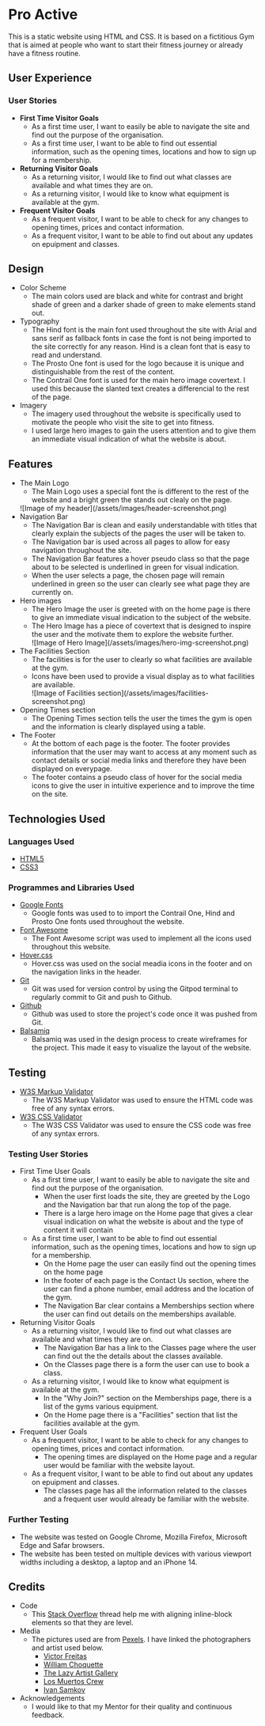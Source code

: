 # Pro Active

This is a static website using HTML and CSS. It is based on a fictitious Gym that is aimed at people who want to start their fitness journey or already have a fitness routine.

## User Experience

### User Stories
<ul>
    <li>
        <strong>First Time Visitor Goals</strong>
        <ul>
            <li>
                As a first time user, I want to easily be able to navigate the site and find out the purpose of the organisation.
            </li>
            <li>
                As a first time user, I want to be able to find out essential information, such as the opening times, locations and how to sign up for a membership.
            </li>
        </ul>
    </li>
    <li>
        <strong>Returning Visitor Goals</strong>
        <ul>
            <li>
                As a returning visitor, I would like to find out what classes are available and what times they are on.
            </li>
            <li>
                As a returning visitor, I would like to know what equipment is available at the gym.
            </li>
        </ul>
    </li>
    <li>
        <strong>Frequent Visitor Goals</strong>
        <ul>
            <li>
                As a frequent visitor, I want to be able to check for any changes to opening times, prices and contact information.
            </li>
            <li>
                As a frequent visitor, I want to be able to find out about any updates on epuipment and classes.
            </li>
        </ul>
    </li>
</ul>

## Design

<ul>
    <li>
        Color Scheme
        <ul>
            <li>
                The main colors used are black and white for contrast and bright shade of green and a darker shade of green to make elements stand out.
            </li>
        </ul>
    </li>
    <li>
        Typography
        <ul>
            <li>
                The Hind font is the main font used throughout the site with Arial and sans serif as fallback fonts in case the font is not being imported to the site correctly for any reason. Hind is a clean font that is easy to read and understand.
            </li>
            <li>
                The Prosto One font is used for the logo because it is unique and distinguishable from the rest of the content.
            </li>
            <li>
                The Contrail One font is used for the main hero image covertext. I used this because the slanted text creates a differencial to the rest of the page.
            </li>
        </ul>
    </li>
    <li>
        Imagery
        <ul>
            <li>
                The imagery used throughout the website is specifically used to motivate the people who visit the site to get into fitness.
            </li>
            <li>
                I used large hero images to gain the users attention and to give them an immediate visual indication of what the website is about.
            </li>
        </ul>
    </li>
</ul>

## Features

<ul>
    <li>
        The Main Logo
        <ul>
            <li>
                The Main Logo uses a special font the is different to the rest of the website and a bright green the stands out clealy on the page.
            </li>
        </ul>
    </li>
    ![Image of my header](/assets/images/header-screenshot.png)
    <li>
        Navigation Bar
        <ul>
            <li>
                The Navigation Bar is clean and easily understandable with titles that clearly explain the subjects of the pages the user will be taken to.
            </li>
            <li>
                The Navigation bar is used across all pages to allow for easy navigation throughout the site.
            </li>
            <li>
                The Navigation Bar features a hover pseudo class so that the page about to be selected is underlined in green for visual indication.
            </li>
            <li>
                When the user selects a page, the chosen page will remain underlined in green so the user can clearly see what page they are currently on.
            </li>
        </ul>
    </li>
    <li>
        Hero images
        <ul>
            <li>
                The Hero Image the user is greeted with on the home page is there to give an immediate visual indication to the subject of the website. 
            </li>
            <li>
                The Hero Image has a piece of covertext that is designed to inspire the user and the motivate them to explore the website further. 
            </li>
            ![Image of Hero Image](/assets/images/hero-img-screenshot.png)
        </ul>
    </li>
    <li>
        The Facilities Section
        <ul>
            <li>
                The facilities is for the user to clearly so what facilities are available at the gym.
            </li>
            <li>
                Icons have been used to provide a visual display as to what facilities are available.
            </li>
            ![Image of Facilities section](/assets/images/facilities-screenshot.png)
        </ul>
    </li>
    <li>
        Opening Times section
        <ul>
            <li>
                The Opening Times section tells the user the times the gym is open and the information is clearly displayed using a table. 
            </li>
        </ul>
    </li>
    <li>
        The Footer
        <ul>
            <li>
                At the bottom of each page is the footer. The footer provides information that the user may want to access at any moment such as contact details or social media links and therefore they have been displayed on everypage.
            </li>
            <li>
                The footer contains a pseudo class of hover for the social media icons to give the user in intuitive experience and to improve the time on the site.
            </li>
        </ul>
    </li>
</ul>

## Technologies Used

### Languages Used

<ul>
    <li>
        <a href="https://en.wikipedia.org/wiki/HTML5">HTML5</a>
    </li>
    <li>
        <a href="https://en.wikipedia.org/wiki/CSS">CSS3</a>
    </li>
</ul>

### Programmes and Libraries Used

<ul>
    <li>
        <a href="https://fonts.google.com/">Google Fonts</a>
        <ul>
            <li>
                Google fonts was used to to import the Contrail One, Hind and Prosto One fonts used throughout the website.
            </li>
        </ul>
    </li>
    <li>
        <a href="https://fontawesome.com/icons">Font Awesome</a>
        <ul>
            <li>
                The Font Awesome script was used to implement all the icons used throughout this website.
            </li>
        </ul>
    </li>
    <li>
        <a href="https://ianlunn.github.io/Hover/">Hover.css</a>
        <ul>
            <li>
                Hover.css was used on the social meadia icons in the  footer and on the navigation links in the header. 
            </li>
        </ul>
    </li>
    <li>
        <a href="https://git-scm.com/">Git</a>
        <ul>
            <li>
                Git was used for version control by using the Gitpod terminal to regularly commit to Git and push to Github.
            </li>
        </ul>
    </li>
    <li>
        <a href="https://github.com/">Github</a>
        <ul>
            <li>
                Github was used to store the project's code once it was pushed from Git.
            </li>
        </ul>
    </li>
    <li>
        <a href="https://balsamiq.com/">Balsamiq</a>
        <ul>
            <li>
                Balsamiq was used in the design process to create wireframes for the project. This made it easy to visualize the layout of the website.
            </li>
        </ul>
    </li>
</ul>

## Testing

<ul>
    <li>
        <a href="https://validator.w3.org/#validate_by_input">W3S Markup Validator</a>
        <ul>
            <li>
                The W3S Markup Validator was used to ensure the HTML code was free of any syntax errors.
            </li>
        </ul>
    </li>
    <li>
       <a href="https://jigsaw.w3.org/css-validator/#validate_by_input">W3S CSS Validator</a>
        <ul>
            <li>
                The W3S CSS Validator was used to ensure the CSS code was free of any syntax errors.
            </li>
        </ul>
    </li>
</ul>

### Testing User Stories

<ul>
    <li>
        First Time User Goals
        <ul>
            <li>
                As a first time user, I want to easily be able to navigate the site and find out the purpose of the organisation.
                <ul>
                    <li>
                        When the user first loads the site, they are greeted by the Logo and the Navigation bar that run along the top of the page.
                    </li>
                    <li>
                        There is a large hero image on the Home page that gives a clear visual indication on what the website is about and the type of content it will contain
                    </li>
                </ul>
            </li>
            <li>
                As a first time user, I want to be able to find out essential information, such as the opening times, locations and how to sign up for a membership.
                <ul>
                    <li>
                        On the Home page the user can easily find out the opening times on the home page
                    </li>
                    <li>
                        In the footer of each page is the Contact Us section, where the user can find a phone number, email address and the location of the gym.
                    </li>
                    <li>
                        The Navigation Bar clear contains a Memberships section where the user can find out details on the memberships available.
                    </li>
                </ul>
            </li>
        </ul>
    </li>
    <li>
        Returning Visitor Goals
        <ul>
            <li>
                As a returning visitor, I would like to find out what classes are available and what times they are on.
                <ul>
                    <li>
                        The Navigation Bar has a link to the Classes page where the user can find out the the details about the classes available.
                    </li>
                    <li>
                        On the Classes page there is a form the user can use to book a class.
                    </li>
                </ul>
            </li>
            <li>
                As a returning visitor, I would like to know what equipment is available at the gym.
                <ul>
                    <li>
                        In the "Why Join?" section on the Memberships page, there is a list of the gyms various equipment.
                    </li>
                    <li>
                        On the Home page there is a "Facilities" section that list the facilities available at the gym.
                    </li>
                </ul>
            </li>
        </ul>
    </li>
    <li>
        Frequent User Goals
        <ul>
            <li>
                As a frequent visitor, I want to be able to check for any changes to opening times, prices and contact information.
                <ul>
                    <li>
                        The opening times are displayed on the Home page and a regular user would be familiar with the website layout.
                    </li>
                </ul>
            </li>
            <li>
                As a frequent visitor, I want to be able to find out about any updates on epuipment and classes.
                <ul>
                    <li>
                        The classes page has all the information related to the classes and a frequent user would already be familiar with the website.
                    </li>
                </ul>
            </li>
        </ul>
    </li>
</ul>

### Further Testing

<ul>
    <li>
        The website was tested on Google Chrome, Mozilla Firefox, Microsoft Edge and Safar browsers.
    </li>
    <li>
        The website has been tested on multiple devices with various viewport widths including a desktop, a laptop and an iPhone 14.
    </li>
</ul>

## Credits

<ul>
    <li>
        Code
        <ul>
            <li>
                This <a href="https://stackoverflow.com/questions/57881798/why-displayinline-block-alignment-is-not-as-expected">Stack Overflow</a> thread help me with aligning inline-block elements so that they are level.   
            </li>
        </ul>
    </li>
    <li>
        Media
        <ul>
            <li>
                The pictures used are from <a href="https://www.pexels.com/">Pexels</a>. I have linked the photographers and artist used below.
                <ul>
                    <li>
                        <a href="https://www.pexels.com/@victorfreitas/">Victor Freitas</a>
                    </li>
                    <li>
                        <a href="https://www.pexels.com/@willpicturethis/">William Choquette</a>
                    </li>
                    <li>
                        <a href="https://www.pexels.com/@thelazyartist/">The Lazy Artist Gallery</a>
                    </li>
                    <li>
                        <a href="https://www.pexels.com/@cristian-rojas/">Los Muertos Crew</a>
                    </li>
                    <li>
                        <a href="https://www.pexels.com/@ivan-samkov/">Ivan Samkov</a>
                    </li>
                </ul>
            </li>    
        </ul>
    </li>
    <li>
        Acknowledgements
        <ul>
            <li>
                I would like to that my Mentor for their quality and continuous feedback.  
            </li>
        </ul>
    </li>
</ul>
